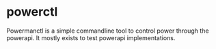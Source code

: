 # powerctl

Powermanctl is a simple commandline tool to control power through the powerapi.  It mostly exists to test powerapi implementations.